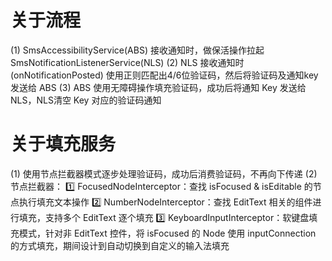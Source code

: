 # 关于流程
(1) SmsAccessibilityService(ABS) 接收通知时，做保活操作拉起 SmsNotificationListenerService(NLS)
(2) NLS 接收通知时 (onNotificationPosted) 使用正则匹配出4/6位验证码，然后将验证码及通知key发送给 ABS
(3) ABS 使用无障碍操作填充验证码，成功后将通知 Key 发送给 NLS，NLS清空 Key 对应的验证码通知

# 关于填充服务
(1) 使用节点拦截器模式逐步处理验证码，成功后消费验证码，不再向下传递
(2) 节点拦截器：
1️⃣ FocusedNodeInterceptor：查找 isFocused & isEditable 的节点执行填充文本操作
2️⃣ NumberNodeInterceptor：查找 EditText 相关的组件进行填充，支持多个 EditText 逐个填充
3️⃣ KeyboardInputInterceptor：软键盘填充模式，针对非 EditText 控件，将 isFocused 的 Node 使用 inputConnection 的方式填充，期间设计到自动切换到自定义的输入法填充  
